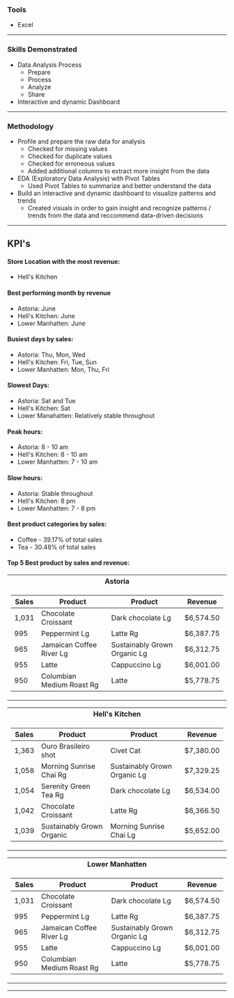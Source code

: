 ### Tools
* Excel

---

### Skills Demonstrated
* Data Analysis Process
    * Prepare
    * Process
    * Analyze
    * Share
* Interactive and dynamic Dashboard

---

### Methodology
* Profile and prepare the raw data for analysis
    * Checked for missing values
    * Checked for duplicate values
    * Checked for erroneous values
    * Added additional columns to extract more insight from the data
* EDA (Exploratory Data Analysis) with Pivot Tables
    * Used Pivot Tables to summarize and better understand the data
* Build an interactive and dynamic dashboard to visualize patterns and trends
    * Created visuals in order to gain insight and recognize patterns / trends from the data and reccommend data-driven decisions

---

## KPI's
#### Store Location with the most revenue:
* Hell's Kitchen

#### Best performing month by revenue
* Astoria: June
* Hell's Kitchen: June
* Lower Manhatten: June

#### Busiest days by sales:
* Astoria: Thu, Mon, Wed
* Hell's Kitchen: Fri, Tue, Sun
* Lower Manhatten: Mon, Thu, Fri

#### Slowest Days:
* Astoria: Sat and Tue
* Hell's Kitchen: Sat
* Lower Manahatten: Relatively stable throughout

#### Peak hours:
* Astoria: 8 - 10 am
* Hell's Kitchen: 8 - 10 am
* Lower Manhatten: 7 - 10 am

#### Slow hours:
* Astoria: Stable throughout
* Hell's Kitchen: 8 pm
* Lower Manhatten: 7 - 8 pm

#### Best product categories by sales:
* Coffee - 39.17% of total sales
* Tea - 30.48% of total sales

#### Top 5 Best product by sales and revenue:
<table>
<tr><th>Astoria</th></tr>
<tr><td>

|Sales|Product|Product|Revenue|
|---|---|---|---|
1,031|Chocolate Croissant|Dark chocolate Lg|$6,574.50
995|Peppermint Lg|Latte Rg|$6,387.75
965|Jamaican Coffee River Lg|Sustainably Grown Organic Lg|$6,312.75
955|Latte|Cappuccino Lg|$6,001.00
950|Columbian Medium Roast Rg|Latte|$5,778.75

</tr></td></table>

<table>
<tr><th>Hell's Kitchen</th></tr>
<tr><td>

|Sales|Product|Product|Revenue|
|---|---|---|---|
1,363|Ouro Brasileiro shot|Civet Cat|$7,380.00
1,058|Morning Sunrise Chai Rg|Sustainably Grown Organic Lg|$7,329.25
1,054|Serenity Green Tea Rg|Dark chocolate Lg|$6,534.00
1,042|Chocolate Croissant|Latte Rg|$6,366.50
1,039|Sustainably Grown Organic|Morning Sunrise Chai Lg|$5,652.00

</tr></td></table>

<table>
<tr><th>Lower Manhatten</th></tr>
<tr><td>

|Sales|Product|Product|Revenue|
|---|---|---|---|
1,031|Chocolate Croissant|Dark chocolate Lg|$6,574.50
995|Peppermint Lg|Latte Rg|$6,387.75
965|Jamaican Coffee River Lg|Sustainably Grown Organic Lg|$6,312.75
955|Latte|Cappuccino Lg|$6,001.00
950|Columbian Medium Roast Rg|Latte|$5,778.75

</tr></td></table>

---